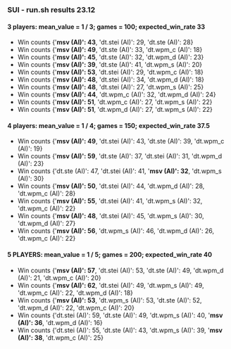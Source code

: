 ### SUI - run.sh results 23.12

#### 3 players: mean_value = 1 / 3; games = 100; expected_win_rate 33 #### 
- Win counts {'**msv (AI)': 43**, 'dt.stei (AI)': 29, 'dt.ste (AI)': 28}
- Win counts {'**msv (AI)': 49**, 'dt.ste (AI)': 33, 'dt.wpm_c (AI)': 18}
- Win counts {'**msv (AI)': 45**, 'dt.ste (AI)': 32, 'dt.wpm_d (AI)': 23}
- Win counts {'**msv (AI)': 39**, 'dt.ste (AI)': 41, 'dt.wpm_s (AI)': 20}
- Win counts {'**msv (AI)': 53**, 'dt.stei (AI)': 29, 'dt.wpm_c (AI)': 18}
- Win counts {'**msv (AI)': 48**, 'dt.stei (AI)': 34, 'dt.wpm_d (AI)': 18}
- Win counts {'**msv (AI)': 48**, 'dt.stei (AI)': 27, 'dt.wpm_s (AI)': 25}
- Win counts {'**msv (AI)': 44**, 'dt.wpm_c (AI)': 32, 'dt.wpm_d (AI)': 24}
- Win counts {'**msv (AI)': 51**, 'dt.wpm_c (AI)': 27, 'dt.wpm_s (AI)': 22}
- Win counts {'**msv (AI)': 51**, 'dt.wpm_d (AI)': 27, 'dt.wpm_s (AI)': 22}

#### 4 players: mean_value = 1 / 4; games = 150; expected_win_rate 37.5 #### 
- Win counts {'**msv (AI)': 49**, 'dt.stei (AI)': 43, 'dt.ste (AI)': 39, 'dt.wpm_c (AI)': 19}
- Win counts {'**msv (AI)': 59**, 'dt.ste (AI)': 37, 'dt.stei (AI)': 31, 'dt.wpm_d (AI)': 23}
- Win counts {'dt.ste (AI)': 47, 'dt.stei (AI)': 41, '**msv (AI)': 32**, 'dt.wpm_s (AI)': 30}
- Win counts {'**msv (AI)': 50**, 'dt.stei (AI)': 44, 'dt.wpm_d (AI)': 28, 'dt.wpm_c (AI)': 28}
- Win counts {'**msv (AI)': 55**, 'dt.stei (AI)': 41, 'dt.wpm_s (AI)': 32, 'dt.wpm_c (AI)': 22}
- Win counts {'**msv (AI)': 48**, 'dt.stei (AI)': 45, 'dt.wpm_s (AI)': 30, 'dt.wpm_d (AI)': 27}
- Win counts {'**msv (AI)': 56**, 'dt.wpm_s (AI)': 46, 'dt.wpm_d (AI)': 26, 'dt.wpm_c (AI)': 22}

#### 5 PLAYERS: mean_value = 1 / 5; games = 200; expected_win_rate 40 ####
- Win counts {'**msv (AI)': 57**, 'dt.stei (AI)': 53, 'dt.ste (AI)': 49, 'dt.wpm_d (AI)': 21, 'dt.wpm_c (AI)': 20}
- Win counts {'**msv (AI)': 62**, 'dt.stei (AI)': 49, 'dt.wpm_s (AI)': 49, 'dt.wpm_c (AI)': 22, 'dt.wpm_d (AI)': 18}
- Win counts {'**msv (AI)': 53**, 'dt.wpm_s (AI)': 53, 'dt.ste (AI)': 52, 'dt.wpm_d (AI)': 22, 'dt.wpm_c (AI)': 20}
- Win counts {'dt.stei (AI)': 59, 'dt.ste (AI)': 49, 'dt.wpm_s (AI)': 40, '**msv (AI)': 36**, 'dt.wpm_d (AI)': 16}
- Win counts {'dt.stei (AI)': 55, 'dt.ste (AI)': 43, 'dt.wpm_s (AI)': 39, '**msv (AI)': 38**, 'dt.wpm_c (AI)': 25}
